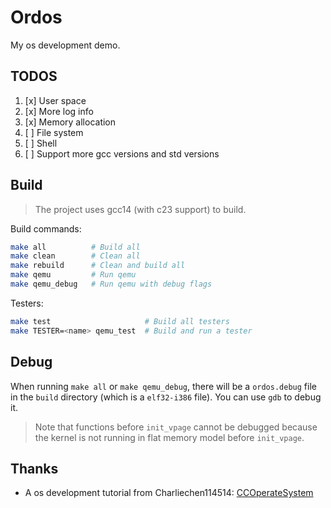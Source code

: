 # Ordos

My os development demo.

## TODOS

1. [x] User space
2. [x] More log info
3. [x] Memory allocation
4. [ ] File system
5. [ ] Shell
6. [ ] Support more gcc versions and std versions

## Build

> The project uses gcc14 (with c23 support) to build.

Build commands:

```bash
make all          # Build all
make clean        # Clean all
make rebuild      # Clean and build all
make qemu         # Run qemu
make qemu_debug   # Run qemu with debug flags
```

Testers:

```bash
make test                     # Build all testers
make TESTER=<name> qemu_test  # Build and run a tester
```

## Debug

When running `make all` or `make qemu_debug`, there will be a `ordos.debug` file in the `build` directory (which is a `elf32-i386` file). You can use `gdb` to debug it.

> Note that functions before `init_vpage` cannot be debugged because the kernel is not running in flat memory model before `init_vpage`.

## Thanks

- A os development tutorial from Charliechen114514: [CCOperateSystem](https://github.com/Charliechen114514/CCOperateSystem)
